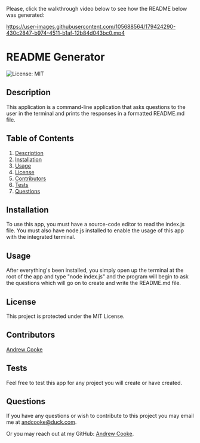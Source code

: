 Please, click the walkthrough video below to see how the README below was generated:


https://user-images.githubusercontent.com/105688564/179424290-430c2847-b974-4511-b1af-12b84d043bc0.mp4





# README Generator

  ![License: MIT](https://img.shields.io/badge/License-MIT-yellow.svg)
  
  ## Description
  
  This application is a command-line application that asks questions to the user in the terminal and prints the responses in a formatted README.md file.
  
  ## Table of Contents
  
  1. [Description](#description)
  2. [Installation](#installation)
  3. [Usage](#usage)
  4. [License](#license)
  5. [Contributors](#contributors)
  6. [Tests](#tests)
  7. [Questions](#questions)
  
  
  ## Installation
  
  To use this app, you must have a source-code editor to read the index.js file. You must also have node.js installed to enable the usage of this app with the integrated terminal.
  
  ## Usage
  
  After everything's been installed, you simply open up the terminal at the root of the app and type "node index.js" and the program will begin to ask the questions which will go on to create and write the README.md file.
  
  ## License

  This project is protected under the MIT License.
  
  ## Contributors
  
  [Andrew Cooke](https://github.com/andcooke)
  
  ## Tests
  
  Feel free to test this app for any project you will create or have created.
  
  ## Questions
  
  If you have any questions or wish to contribute to this project you may email me at andcooke@duck.com.

  Or you may reach out at my GitHub: [Andrew Cooke](https://github.com/andcooke).
  

